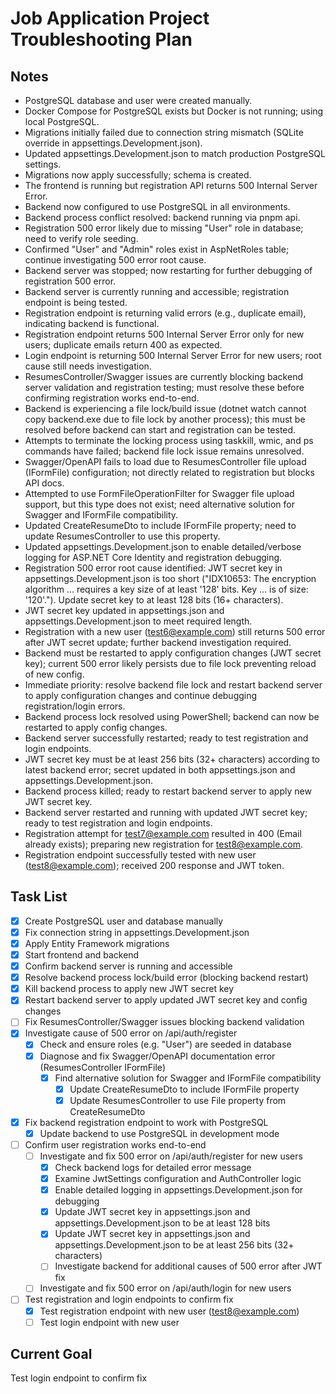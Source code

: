 # Job Application Project Troubleshooting Plan

## Notes

- PostgreSQL database and user were created manually.
- Docker Compose for PostgreSQL exists but Docker is not running; using local PostgreSQL.
- Migrations initially failed due to connection string mismatch (SQLite override in appsettings.Development.json).
- Updated appsettings.Development.json to match production PostgreSQL settings.
- Migrations now apply successfully; schema is created.
- The frontend is running but registration API returns 500 Internal Server Error.
- Backend now configured to use PostgreSQL in all environments.
- Backend process conflict resolved: backend running via pnpm api.
- Registration 500 error likely due to missing "User" role in database; need to verify role seeding.
- Confirmed "User" and "Admin" roles exist in AspNetRoles table; continue investigating 500 error root cause.
- Backend server was stopped; now restarting for further debugging of registration 500 error.
- Backend server is currently running and accessible; registration endpoint is being tested.
- Registration endpoint is returning valid errors (e.g., duplicate email), indicating backend is functional.
- Registration endpoint returns 500 Internal Server Error only for new users; duplicate emails return 400 as expected.
- Login endpoint is returning 500 Internal Server Error for new users; root cause still needs investigation.
- ResumesController/Swagger issues are currently blocking backend server validation and registration testing; must resolve these before confirming registration works end-to-end.
- Backend is experiencing a file lock/build issue (dotnet watch cannot copy backend.exe due to file lock by another process); this must be resolved before backend can start and registration can be tested.
- Attempts to terminate the locking process using taskkill, wmic, and ps commands have failed; backend file lock issue remains unresolved.
- Swagger/OpenAPI fails to load due to ResumesController file upload (IFormFile) configuration; not directly related to registration but blocks API docs.
- Attempted to use FormFileOperationFilter for Swagger file upload support, but this type does not exist; need alternative solution for Swagger and IFormFile compatibility.
- Updated CreateResumeDto to include IFormFile property; need to update ResumesController to use this property.
- Updated appsettings.Development.json to enable detailed/verbose logging for ASP.NET Core Identity and registration debugging.
- Registration 500 error root cause identified: JWT secret key in appsettings.Development.json is too short ("IDX10653: The encryption algorithm ... requires a key size of at least '128' bits. Key ... is of size: '120'."). Update secret key to at least 128 bits (16+ characters).
- JWT secret key updated in appsettings.json and appsettings.Development.json to meet required length.
- Registration with a new user (test6@example.com) still returns 500 error after JWT secret update; further backend investigation required.
- Backend must be restarted to apply configuration changes (JWT secret key); current 500 error likely persists due to file lock preventing reload of new config.
- Immediate priority: resolve backend file lock and restart backend server to apply configuration changes and continue debugging registration/login errors.
- Backend process lock resolved using PowerShell; backend can now be restarted to apply config changes.
- Backend server successfully restarted; ready to test registration and login endpoints.
- JWT secret key must be at least 256 bits (32+ characters) according to latest backend error; secret updated in both appsettings.json and appsettings.Development.json.
- Backend process killed; ready to restart backend server to apply new JWT secret key.
- Backend server restarted and running with updated JWT secret key; ready to test registration and login endpoints.
- Registration attempt for test7@example.com resulted in 400 (Email already exists); preparing new registration for test8@example.com.
- Registration endpoint successfully tested with new user (test8@example.com); received 200 response and JWT token.

## Task List

- [x] Create PostgreSQL user and database manually
- [x] Fix connection string in appsettings.Development.json
- [x] Apply Entity Framework migrations
- [x] Start frontend and backend
- [x] Confirm backend server is running and accessible
- [x] Resolve backend process lock/build error (blocking backend restart)
- [x] Kill backend process to apply new JWT secret key
- [x] Restart backend server to apply updated JWT secret key and config changes
- [ ] Fix ResumesController/Swagger issues blocking backend validation
- [x] Investigate cause of 500 error on /api/auth/register
  - [x] Check and ensure roles (e.g. "User") are seeded in database
  - [x] Diagnose and fix Swagger/OpenAPI documentation error (ResumesController IFormFile)
    - [x] Find alternative solution for Swagger and IFormFile compatibility
      - [x] Update CreateResumeDto to include IFormFile property
      - [x] Update ResumesController to use File property from CreateResumeDto
- [x] Fix backend registration endpoint to work with PostgreSQL
  - [x] Update backend to use PostgreSQL in development mode
- [ ] Confirm user registration works end-to-end
  - [ ] Investigate and fix 500 error on /api/auth/register for new users
    - [x] Check backend logs for detailed error message
    - [x] Examine JwtSettings configuration and AuthController logic
    - [x] Enable detailed logging in appsettings.Development.json for debugging
    - [x] Update JWT secret key in appsettings.json and appsettings.Development.json to be at least 128 bits
    - [x] Update JWT secret key in appsettings.json and appsettings.Development.json to be at least 256 bits (32+ characters)
    - [ ] Investigate backend for additional causes of 500 error after JWT fix
  - [ ] Investigate and fix 500 error on /api/auth/login for new users
- [ ] Test registration and login endpoints to confirm fix
  - [x] Test registration endpoint with new user (test8@example.com)
  - [ ] Test login endpoint with new user

## Current Goal

Test login endpoint to confirm fix
